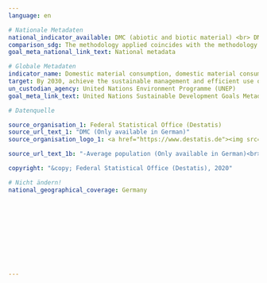 ```yaml
---
language: en

# Nationale Metadaten
national_indicator_available: DMC (abiotic and biotic material) <br> DMC per capita <br> DMC per real GDP
comparison_sdg: The methodology applied coincides with the methodology mentioned in the SDG metadata.
goal_meta_national_link_text: National metadata

# Globale Metadaten
indicator_name: Domestic material consumption, domestic material consumption per capita, and domestic material consumption per GDP
target: By 2030, achieve the sustainable management and efficient use of natural resources
un_custodian_agency: United Nations Environment Programme (UNEP)
goal_meta_link_text: United Nations Sustainable Development Goals Metadata

# Datenquelle

source_organisation_1: Federal Statistical Office (Destatis)
source_url_text_1: "DMC (Only available in German)"
source_organisation_logo_1: <a href="https://www.destatis.de"><img src="https://g205sdgs.github.io/sdg-indicators/public/LogosEn/destatis.png" alt="Logo Destatis" /></a>

source_url_text_1b: "-Average population (Only available in German)<br>-GDP (only available in German)"

copyright: "&copy; Federal Statistical Office (Destatis), 2020"

# Nicht ändern!
national_geographical_coverage: Germany











---
```

